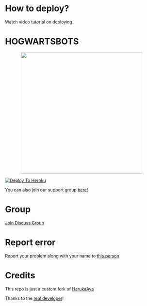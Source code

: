 # How to deploy?
[Watch video tutorial on deploying](https://youtu.be/gXXFpTAk6Vo)

# HOGWARTSBOTS
<p align = center>
<img src="https://telegra.ph/file/ba3c84393f9fb34f41ea1.jpg" width =400 Height=400 ></img>
</p>

[![Deploy To Heroku](https://www.herokucdn.com/deploy/button.svg)](https://heroku.com/deploy?template=https://github.com/hirushakeeth/HOGWARTSBOTS)


You can also join our support group [here!](https://t.me/joinchat/P8xH0t6ndKJkNzU9)

# Group
[Join Discuss Group](https://t.me/joinchat/P8xH0t6ndKJkNzU9)

# Report error
Report your problem along with your name to [this person](https://t.me/percy_jackson_4)

# Credits
This repo is just a custom fork of [HarukaAya](https://gitlab.com/HarukaNetwork/OSS/HarukaAya)

Thanks to the [real developer](https://t.me/RealAkito)!
